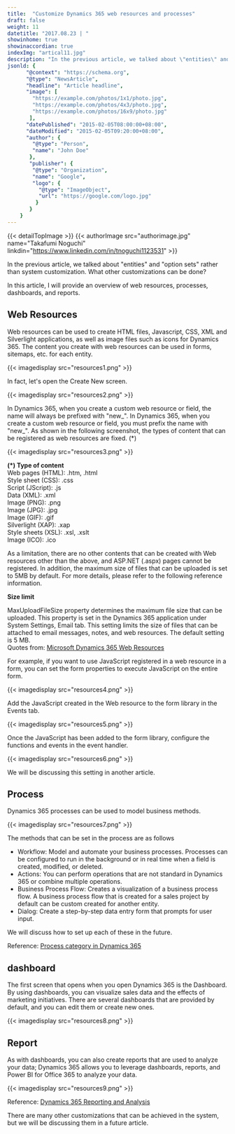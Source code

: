 ```yaml
---
title:  "Customize Dynamics 365 web resources and processes"
draft: false
weight: 11
datetitle: "2017.08.23 | "
showinhome: true
showinaccordian: true
indexImg: "artical11.jpg"
description: "In the previous article, we talked about \"entities\" and \"option sets\" rather than system customization. What other customizations can be done?"
jsonld: {
      "@context": "https://schema.org",
      "@type": "NewsArticle",
      "headline": "Article headline",
      "image": [
        "https://example.com/photos/1x1/photo.jpg",
        "https://example.com/photos/4x3/photo.jpg",
        "https://example.com/photos/16x9/photo.jpg"
       ],
      "datePublished": "2015-02-05T08:00:00+08:00",
      "dateModified": "2015-02-05T09:20:00+08:00",
      "author": {
        "@type": "Person",
        "name": "John Doe"
       },
       "publisher": {
        "@type": "Organization",
        "name": "Google",
        "logo": {
          "@type": "ImageObject",
          "url": "https://google.com/logo.jpg"
         }
       }
    }
---
```

{{< detailTopImage >}}
{{< authorImage src="authorimage.jpg" name="Takafumi Noguchi" linkdin="https://www.linkedin.com/in/tnoguchi1123531" >}}
<!-- Intro  -->
In the previous article, we talked about "entities" and "option sets" rather than system customization. What other customizations can be done?

In this article, I will provide an overview of web resources, processes, dashboards, and reports.


## Web Resources
Web resources can be used to create HTML files, Javascript, CSS, XML and Silverlight applications, as well as image files such as icons for Dynamics 365. The content you create with web resources can be used in forms, sitemaps, etc. for each entity.
<!-- Image= resources1.png -->
{{< imagedisplay src="resources1.png" >}}

In fact, let's open the Create New screen.
<!-- Image= resources2.png -->
{{< imagedisplay src="resources2.png" >}}

In Dynamics 365, when you create a custom web resource or field, the name will always be prefixed with "new_". In Dynamics 365, when you create a custom web resource or field, you must prefix the name with "new_". As shown in the following screenshot, the types of content that can be registered as web resources are fixed. (*)
<!-- Image= resources3.png -->
{{< imagedisplay src="resources3.png" >}}

**(*) Type of content**    
 Web pages (HTML):         .htm, .html    
 Style sheet (CSS): .css   
 Script (JScript): .js   
 Data (XML): .xml      
 Image (PNG): .png   
 Image (JPG): .jpg   
 Image (GIF): .gif   
 Silverlight (XAP): .xap   
 Style sheets (XSL): .xsl, .xslt   
 Image (ICO): .ico    

As a limitation, there are no other contents that can be created with Web resources other than the above, and ASP.NET (.aspx) pages cannot be registered. In addition, the maximum size of files that can be uploaded is set to 5MB by default. For more details, please refer to the following reference information.

<!-- Quate Box -->
**Size limit**     

MaxUploadFileSize property determines the maximum file size that can be uploaded. This property is set in the Dynamics 365 application under System Settings, Email tab. This setting limits the size of files that can be attached to email messages, notes, and web resources. The default setting is 5 MB.      
Quotes from: [Microsoft Dynamics 365 Web Resources](https://msdn.microsoft.com/ja-jp/library/gg309473.aspx)

For example, if you want to use JavaScript registered in a web resource in a form, you can set the form properties to execute JavaScript on the entire form.
<!-- Image= resources4.png -->
{{< imagedisplay src="resources4.png" >}}

Add the JavaScript created in the Web resource to the form library in the Events tab.
<!-- Image= resources5.png -->
{{< imagedisplay src="resources5.png" >}}

Once the JavaScript has been added to the form library, configure the functions and events in the event handler.
<!-- Image= resources6.png -->
{{< imagedisplay src="resources6.png" >}}

We will be discussing this setting in another article.

## Process
Dynamics 365 processes can be used to model business methods.
<!-- Image= resources7.png -->
{{< imagedisplay src="resources7.png" >}}

The methods that can be set in the process are as follows

* Workflow: Model and automate your business processes. Processes can be configured to run in the background or in real time when a field is created, modified, or deleted.
* Actions: You can perform operations that are not standard in Dynamics 365 or combine multiple operations.
* Business Process Flow: Creates a visualization of a business process flow. A business process flow that is created for a sales project by default can be custom created for another entity.
* Dialog: Create a step-by-step data entry form that prompts for user input.

We will discuss how to set up each of these in the future.

Reference: [Process category in Dynamics 365](https://msdn.microsoft.com/ja-jp/library/gg309471.aspx)

## dashboard
The first screen that opens when you open Dynamics 365 is the Dashboard. By using dashboards, you can visualize sales data and the effects of marketing initiatives. There are several dashboards that are provided by default, and you can edit them or create new ones.
<!-- Image= resources8.png -->
{{< imagedisplay src="resources8.png" >}}

## Report
As with dashboards, you can also create reports that are used to analyze your data; Dynamics 365 allows you to leverage dashboards, reports, and Power BI for Office 365 to analyze your data.
<!-- Image= resources9.png -->
{{< imagedisplay src="resources9.png" >}}

Reference: [Dynamics 365 Reporting and Analysis](https://technet.microsoft.com/ja-jp/library/dn531183.aspx)


There are many other customizations that can be achieved in the system, but we will be discussing them in a future article.